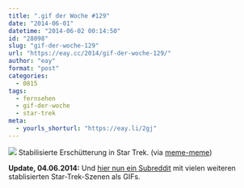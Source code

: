 ```yaml
---
title: ".gif der Woche #129"
date: "2014-06-01"
datetime: "2014-06-02 00:14:50"
id: "28098"
slug: "gif-der-woche-129"
url: "https://eay.cc/2014/gif-der-woche-129/"
author: "eay"
format: "post"
categories:
  - 0815
tags:
  - fernsehen
  - gif-der-woche
  - star-trek
meta:
  - yourls_shorturl: "https://eay.li/2gj"
---
```


![](https://s3.amazonaws.com/f.cl.ly/items/1E0G2519433o3s1Z1K3b/stabilizedstartrekshot.gif) Stabilisierte Erschütterung in Star Trek. (via [meme-meme](http://meme-meme.org/post/87345868626/stabilized-star-trek-shot))

**Update, 04.06.2014:** Und [hier nun ein Subreddit](//eay.cc/2014/rstartrekstabilized/) mit vielen weiteren stablisierten Star-Trek-Szenen als GIFs.
